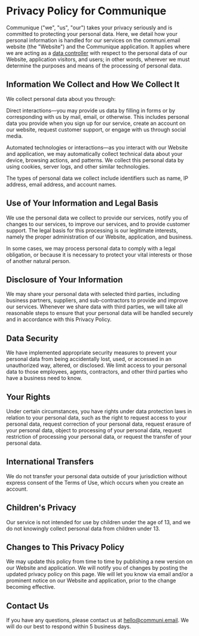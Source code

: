 # Privacy Policy for Communique

Communique ("we", "us", "our") takes your privacy seriously and is committed to protecting your personal data. Here, we detail how your personal information is handled for our services on the communi.email website (the "Website") and the Communique application. It applies where we are acting as a [data controller](https://commission.europa.eu/law/law-topic/data-protection/reform/rules-business-and-organisations/obligations/controllerprocessor/what-data-controller-or-data-processor_en#:~:text=The%20data%20controller%20determines%20the,it%20is%20the%20data%20controller.) with respect to the personal data of our Website, application visitors, and users; in other words, wherever we must determine the purposes and means of the processing of personal data.

## Information We Collect and How We Collect It

We collect personal data about you through:

Direct interactions—you may provide us data by filling in forms or by corresponding with us by mail, email, or otherwise. This includes personal data you provide when you sign up for our service, create an account on our website, request customer support, or engage with us through social media.

Automated technologies or interactions—as you interact with our Website and application, we may automatically collect technical data about your device, browsing actions, and patterns. We collect this personal data by using cookies, server logs, and other similar technologies.

The types of personal data we collect include identifiers such as name, IP address, email address, and account names.

## Use of Your Information and Legal Basis

We use the personal data we collect to provide our services, notify you of changes to our services, to improve our services, and to provide customer support. The legal basis for this processing is our legitimate interests, namely the proper administration of our Website, application, and business.

In some cases, we may process personal data to comply with a legal obligation, or because it is necessary to protect your vital interests or those of another natural person.

## Disclosure of Your Information

We may share your personal data with selected third parties, including business partners, suppliers, and sub-contractors to provide and improve our services. Whenever we share data with third parties, we will take all reasonable steps to ensure that your personal data will be handled securely and in accordance with this Privacy Policy.

## Data Security

We have implemented appropriate security measures to prevent your personal data from being accidentally lost, used, or accessed in an unauthorized way, altered, or disclosed. We limit access to your personal data to those employees, agents, contractors, and other third parties who have a business need to know.

## Your Rights

Under certain circumstances, you have rights under data protection laws in relation to your personal data, such as the right to request access to your personal data, request correction of your personal data, request erasure of your personal data, object to processing of your personal data, request restriction of processing your personal data, or request the transfer of your personal data.

## International Transfers

We do not transfer your personal data outside of your jurisdiction without express consent of the Terms of Use, which occurs when you create an account.

## Children's Privacy

Our service is not intended for use by children under the age of 13, and we do not knowingly collect personal data from children under 13.

## Changes to This Privacy Policy

We may update this policy from time to time by publishing a new version on our Website and application. We will notify you of changes by posting the updated privacy policy on this page. We will let you know via email and/or a prominent notice on our Website and application, prior to the change becoming effective.

## Contact Us

If you have any questions, please contact us at [hello@communi.email](mailto:hello@communi.email). We will do our best to respond within 5 business days.
